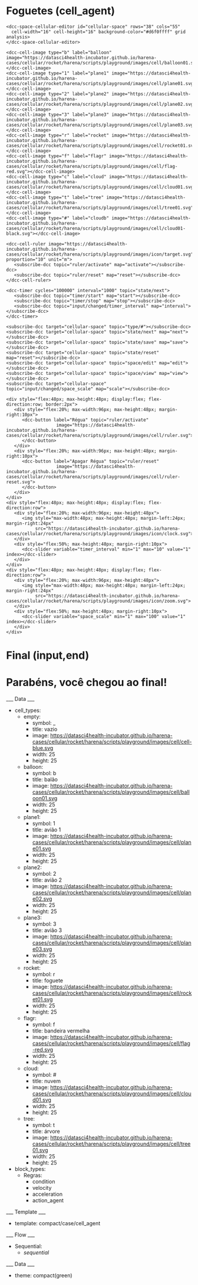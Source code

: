 # Foguetes (cell_agent) #

~~~
<dcc-space-cellular-editor id="cellular-space" rows="38" cols="55"
  cell-width="16" cell-height="16" background-color="#d6f0ffff" grid analysis>
</dcc-space-cellular-editor>

<dcc-cell-image type="b" label="balloon" image="https://datasci4health-incubator.github.io/harena-cases/cellular/rocket/harena/scripts/playground/images/cell/balloon01.svg"></dcc-cell-image>
<dcc-cell-image type="1" label="plane1" image="https://datasci4health-incubator.github.io/harena-cases/cellular/rocket/harena/scripts/playground/images/cell/plane01.svg"></dcc-cell-image>
<dcc-cell-image type="2" label="plane2" image="https://datasci4health-incubator.github.io/harena-cases/cellular/rocket/harena/scripts/playground/images/cell/plane02.svg"></dcc-cell-image>
<dcc-cell-image type="3" label="plane3" image="https://datasci4health-incubator.github.io/harena-cases/cellular/rocket/harena/scripts/playground/images/cell/plane03.svg"></dcc-cell-image>
<dcc-cell-image type="r" label="rocket" image="https://datasci4health-incubator.github.io/harena-cases/cellular/rocket/harena/scripts/playground/images/cell/rocket01.svg"></dcc-cell-image>
<dcc-cell-image type="f" label="flagr" image="https://datasci4health-incubator.github.io/harena-cases/cellular/rocket/harena/scripts/playground/images/cell/flag-red.svg"></dcc-cell-image>
<dcc-cell-image type="c" label="cloud" image="https://datasci4health-incubator.github.io/harena-cases/cellular/rocket/harena/scripts/playground/images/cell/cloud01.svg"></dcc-cell-image>
<dcc-cell-image type="t" label="tree" image="https://datasci4health-incubator.github.io/harena-cases/cellular/rocket/harena/scripts/playground/images/cell/tree01.svg"></dcc-cell-image>
<dcc-cell-image type="#" label="cloudb" image="https://datasci4health-incubator.github.io/harena-cases/cellular/rocket/harena/scripts/playground/images/cell/cloud01-black.svg"></dcc-cell-image>

<dcc-cell-ruler image="https://datasci4health-incubator.github.io/harena-cases/cellular/rocket/harena/scripts/playground/images/icon/target.svg" proportion="10" unit="m">
   <subscribe-dcc topic="ruler/activate" map="activate"></subscribe-dcc>
   <subscribe-dcc topic="ruler/reset" map="reset"></subscribe-dcc>
</dcc-cell-ruler>

<dcc-timer cycles="100000" interval="1000" topic="state/next">
   <subscribe-dcc topic="timer/start" map="start"></subscribe-dcc>
   <subscribe-dcc topic="timer/stop" map="stop"></subscribe-dcc>
   <subscribe-dcc topic="input/changed/timer_interval" map="interval"></subscribe-dcc>
</dcc-timer>

<subscribe-dcc target="cellular-space" topic="type/#"></subscribe-dcc>
<subscribe-dcc target="cellular-space" topic="state/next" map="next"></subscribe-dcc>
<subscribe-dcc target="cellular-space" topic="state/save" map="save"></subscribe-dcc>
<subscribe-dcc target="cellular-space" topic="state/reset" map="reset"></subscribe-dcc>
<subscribe-dcc target="cellular-space" topic="space/edit" map="edit"></subscribe-dcc>
<subscribe-dcc target="cellular-space" topic="space/view" map="view"></subscribe-dcc>
<subscribe-dcc target="cellular-space" topic="input/changed/space_scale" map="scale"></subscribe-dcc>

<div style="flex:48px; max-height:48px; display:flex; flex-direction:row; border:2px">
   <div style="flex:20%; max-width:96px; max-height:48px; margin-right:10px">
      <dcc-button label="Régua" topic="ruler/activate"
                   image="https://datasci4health-incubator.github.io/harena-cases/cellular/rocket/harena/scripts/playground/images/cell/ruler.svg">
      </dcc-button>
   </div>
   <div style="flex:20%; max-width:96px; max-height:48px; margin-right:10px">
      <dcc-button label="Apagar Régua" topic="ruler/reset"
                   image="https://datasci4health-incubator.github.io/harena-cases/cellular/rocket/harena/scripts/playground/images/cell/ruler-reset.svg">
      </dcc-button>
   </div>
</div>
<div style="flex:48px; max-height:48px; display:flex; flex-direction:row">
   <div style="flex:20%; max-width:96px; max-height:48px">
      <img style="max-width:48px; max-height:48px; margin-left:24px; margin-right:24px"
           src="https://datasci4health-incubator.github.io/harena-cases/cellular/rocket/harena/scripts/playground/images/icon/clock.svg">
   </div>
   <div style="flex:50%; max-height:48px; margin-right:10px">
      <dcc-slider variable="timer_interval" min="1" max="10" value="1" index></dcc-slider>
   </div>
</div>
<div style="flex:48px; max-height:48px; display:flex; flex-direction:row">
   <div style="flex:20%; max-width:96px; max-height:48px">
      <img style="max-width:48px; max-height:48px; margin-left:24px; margin-right:24px"
           src="https://datasci4health-incubator.github.io/harena-cases/cellular/rocket/harena/scripts/playground/images/icon/zoom.svg">
   </div>
   <div style="flex:50%; max-height:48px; margin-right:10px">
      <dcc-slider variable="space_scale" min="1" max="100" value="1" index></dcc-slider>
   </div>
</div>
~~~

# Final (input,end) #
<h1>Parabéns, você chegou ao final!</h1>

___ Data ___
* cell_types:
  * empty:
    * symbol: _
    * title: vazio
    * image: https://datasci4health-incubator.github.io/harena-cases/cellular/rocket/harena/scripts/playground/images/cell/cell-blue.svg
    * width: 25
    * height: 25
  * balloon:
    * symbol: b
    * title: balão
    * image: https://datasci4health-incubator.github.io/harena-cases/cellular/rocket/harena/scripts/playground/images/cell/balloon01.svg
    * width: 25
    * height: 25
  * plane1:
    * symbol: 1
    * title: avião 1
    * image: https://datasci4health-incubator.github.io/harena-cases/cellular/rocket/harena/scripts/playground/images/cell/plane01.svg
    * width: 25
    * height: 25
  * plane2:
    * symbol: 2
    * title: avião 2
    * image: https://datasci4health-incubator.github.io/harena-cases/cellular/rocket/harena/scripts/playground/images/cell/plane02.svg
    * width: 25
    * height: 25
  * plane3:
    * symbol: 3
    * title: avião 3
    * image: https://datasci4health-incubator.github.io/harena-cases/cellular/rocket/harena/scripts/playground/images/cell/plane03.svg
    * width: 25
    * height: 25
  * rocket:
    * symbol: r
    * title: foguete
    * image: https://datasci4health-incubator.github.io/harena-cases/cellular/rocket/harena/scripts/playground/images/cell/rocket01.svg
    * width: 25
    * height: 25
  * flagr:
    * symbol: f
    * title: bandeira vermelha
    * image: https://datasci4health-incubator.github.io/harena-cases/cellular/rocket/harena/scripts/playground/images/cell/flag-red.svg
    * width: 25
    * height: 25
  * cloud:
    * symbol: #
    * title: nuvem
    * image: https://datasci4health-incubator.github.io/harena-cases/cellular/rocket/harena/scripts/playground/images/cell/cloud01.svg
    * width: 25
    * height: 25
  * tree:
    * symbol: t
    * title: árvore
    * image: https://datasci4health-incubator.github.io/harena-cases/cellular/rocket/harena/scripts/playground/images/cell/tree01.svg
    * width: 25
    * height: 25
* block_types:
  * Regras:
    * condition
    * velocity
    * acceleration
    * action_agent

___ Template ___

* template: compact/case/cell_agent

___ Flow ___

* Sequential:
  * _sequential_

___ Data ___

* theme: compact(green)

